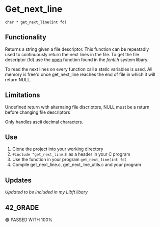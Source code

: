 # Get_next_line
`char * get_next_line(int fd)`
## Functionality
Returns a string given a file descriptor. This function can be repeatadly used to continuously return the next lines in the file. To get the file descriptor (fd) use the [open](https://man7.org/linux/man-pages/man2/open.2.html) function found in the *fcntl.h* system libary.

To read the next lines on every function call a static variables is used. All memory is free'd once get_next_line reaches the end of file in which it will return NULL.

## Limitations
Undefined return with alternaing file discriptors, NULL must be a return before changing file descriptors

Only handles ascii decimal characters.

## Use
1. Clone the project into your working directory
2. `#include "get_next_line.h` as a header in your C program
3. Use the function in your program `get_next_line(int fd)`
4. Compile get_next_line.c, get_next_line_utils.c and your program

## Updates
*Updated to be included in my Libft libary*

## 42_GRADE
🟢 PASSED WITH 100%
